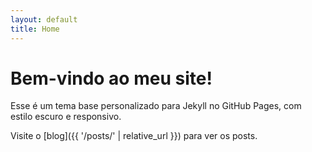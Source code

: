 ```yaml
---
layout: default
title: Home
---
```


# Bem-vindo ao meu site!

Esse é um tema base personalizado para Jekyll no GitHub Pages, com estilo escuro e responsivo.

Visite o [blog]({{ '/posts/' | relative_url }}) para ver os posts.

